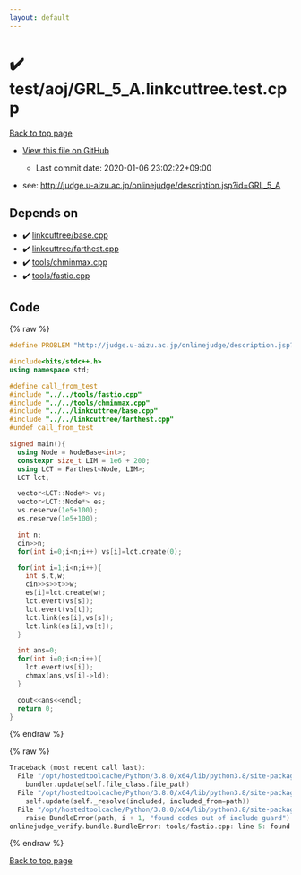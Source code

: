 ```yaml
---
layout: default
---
```


<!-- mathjax config similar to math.stackexchange -->
<script type="text/javascript" async
  src="https://cdnjs.cloudflare.com/ajax/libs/mathjax/2.7.5/MathJax.js?config=TeX-MML-AM_CHTML">
</script>
<script type="text/x-mathjax-config">
  MathJax.Hub.Config({
    TeX: { equationNumbers: { autoNumber: "AMS" }},
    tex2jax: {
      inlineMath: [ ['$','$'] ],
      processEscapes: true
    },
    "HTML-CSS": { matchFontHeight: false },
    displayAlign: "left",
    displayIndent: "2em"
  });
</script>

<script type="text/javascript" src="https://cdnjs.cloudflare.com/ajax/libs/jquery/3.4.1/jquery.min.js"></script>
<script src="https://cdn.jsdelivr.net/npm/jquery-balloon-js@1.1.2/jquery.balloon.min.js" integrity="sha256-ZEYs9VrgAeNuPvs15E39OsyOJaIkXEEt10fzxJ20+2I=" crossorigin="anonymous"></script>
<script type="text/javascript" src="../../../assets/js/copy-button.js"></script>
<link rel="stylesheet" href="../../../assets/css/copy-button.css" />


# :heavy_check_mark: test/aoj/GRL_5_A.linkcuttree.test.cpp

<a href="../../../index.html">Back to top page</a>

* <a href="{{ site.github.repository_url }}/blob/master/test/aoj/GRL_5_A.linkcuttree.test.cpp">View this file on GitHub</a>
    - Last commit date: 2020-01-06 23:02:22+09:00


* see: <a href="http://judge.u-aizu.ac.jp/onlinejudge/description.jsp?id=GRL_5_A">http://judge.u-aizu.ac.jp/onlinejudge/description.jsp?id=GRL_5_A</a>


## Depends on

* :heavy_check_mark: <a href="../../../library/linkcuttree/base.cpp.html">linkcuttree/base.cpp</a>
* :heavy_check_mark: <a href="../../../library/linkcuttree/farthest.cpp.html">linkcuttree/farthest.cpp</a>
* :heavy_check_mark: <a href="../../../library/tools/chminmax.cpp.html">tools/chminmax.cpp</a>
* :heavy_check_mark: <a href="../../../library/tools/fastio.cpp.html">tools/fastio.cpp</a>


## Code

<a id="unbundled"></a>
{% raw %}
```cpp
#define PROBLEM "http://judge.u-aizu.ac.jp/onlinejudge/description.jsp?id=GRL_5_A"

#include<bits/stdc++.h>
using namespace std;

#define call_from_test
#include "../../tools/fastio.cpp"
#include "../../tools/chminmax.cpp"
#include "../../linkcuttree/base.cpp"
#include "../../linkcuttree/farthest.cpp"
#undef call_from_test

signed main(){
  using Node = NodeBase<int>;
  constexpr size_t LIM = 1e6 + 200;
  using LCT = Farthest<Node, LIM>;
  LCT lct;

  vector<LCT::Node*> vs;
  vector<LCT::Node*> es;
  vs.reserve(1e5+100);
  es.reserve(1e5+100);

  int n;
  cin>>n;
  for(int i=0;i<n;i++) vs[i]=lct.create(0);

  for(int i=1;i<n;i++){
    int s,t,w;
    cin>>s>>t>>w;
    es[i]=lct.create(w);
    lct.evert(vs[s]);
    lct.evert(vs[t]);
    lct.link(es[i],vs[s]);
    lct.link(es[i],vs[t]);
  }

  int ans=0;
  for(int i=0;i<n;i++){
    lct.evert(vs[i]);
    chmax(ans,vs[i]->ld);
  }

  cout<<ans<<endl;
  return 0;
}

```
{% endraw %}

<a id="bundled"></a>
{% raw %}
```cpp
Traceback (most recent call last):
  File "/opt/hostedtoolcache/Python/3.8.0/x64/lib/python3.8/site-packages/onlinejudge_verify/docs.py", line 340, in write_contents
    bundler.update(self.file_class.file_path)
  File "/opt/hostedtoolcache/Python/3.8.0/x64/lib/python3.8/site-packages/onlinejudge_verify/bundle.py", line 154, in update
    self.update(self._resolve(included, included_from=path))
  File "/opt/hostedtoolcache/Python/3.8.0/x64/lib/python3.8/site-packages/onlinejudge_verify/bundle.py", line 123, in update
    raise BundleError(path, i + 1, "found codes out of include guard")
onlinejudge_verify.bundle.BundleError: tools/fastio.cpp: line 5: found codes out of include guard

```
{% endraw %}

<a href="../../../index.html">Back to top page</a>

